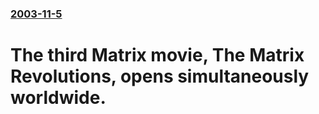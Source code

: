 ### [2003-11-5](/news/2003/11/5/index.md)

#  The third Matrix movie, The Matrix Revolutions, opens simultaneously worldwide.



